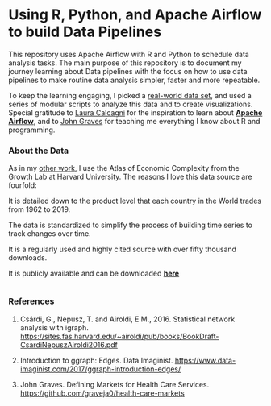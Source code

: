 # Using R, Python, and Apache Airflow to build Data Pipelines 

This repository uses Apache Airflow with R and Python to schedule data analysis tasks. The main purpose of this repository is to document my journey learning about Data pipelines with the focus on how to use data pipelines to make routine data analysis simpler, faster and more repeatable.

To keep the learning engaging, I picked a [real-world data set](https://doi.org/10.7910/DVN/H8SFD2), and used a series of modular scripts to analyze this data and to create visualizations. Special gratitude to [Laura Calcagni](https://lcalcagni.medium.com/running-r-scripts-in-airflow-using-airflow-bashoperators-6d827f5da5b1) for the inspiration to learn about [**Apache Airflow**](https://airflow.apache.org/), and to [John Graves](https://github.com/graveja0/health-care-markets) for teaching me everything I know about R and programming.

### About the Data

As in my [other work](https://github.com/LNshuti/LNSHUTI.github.io), I use the Atlas of Economic Complexity from the Growth Lab at Harvard University. The reasons I love this data source are fourfold:

It is detailed down to the product level that each country in the World trades from 1962 to 2019. 

The data is standardized to simplify the process of building time series to track changes over time. 

It is a regularly used and highly cited source with over fifty thousand downloads. 

It is publicly available and can be downloaded [**here**](https://dataverse.harvard.edu/dataset.xhtml?persistentId=doi:10.7910/DVN/H8SFD2)


```

```




### References
1. Csárdi, G., Nepusz, T. and Airoldi, E.M., 2016. Statistical network analysis with igraph.
         https://sites.fas.harvard.edu/~airoldi/pub/books/BookDraft-CsardiNepuszAiroldi2016.pdf
         
         
2. Introduction to ggraph: Edges. Data Imaginist. 
         https://www.data-imaginist.com/2017/ggraph-introduction-edges/
         
         
3. John Graves. Defining Markets for Health Care Services.
         https://github.com/graveja0/health-care-markets
